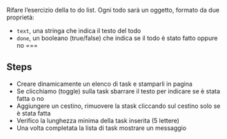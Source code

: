 Rifare l’esercizio della to do list.
Ogni todo sarà un oggetto, formato da due proprietà:
- `text`, una stringa che indica il testo del todo
- `done`, un booleano (true/false) che indica se il todo è stato fatto oppure no
===

## Steps
- Creare dinamicamente un elenco di task e stamparli in pagina
- Se clicchiamo (toggle) sulla task sbarrare il testo per indicare se è stata fatta o no
- Aggiungere un cestino, rimuovere la stask cliccando sul cestino solo se è stata fatta
- Verifico la lunghezza minima della task inserita (5 lettere)
- Una volta completata la lista di task mostrare un messaggio